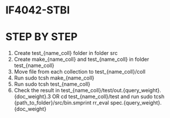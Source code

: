 # IF4042-STBI

# STEP BY STEP
1. Create test_{name_coll} folder in folder src
2. Create make_{name_coll} and test_{name_coll} in folder test_{name_coll}
3. Move file from each collection to test_{name_coll}/coll
4. Run sudo tcsh make_{name_coll}
5. Run sudo tcsh test_{name_coll}
6. Check the result in test_{name_coll}/test/out.{query_weight}.{doc_weight}.3 OR cd test_{name_coll}/test and run sudo tcsh {path_to_folder}/src/bin.smprint rr_eval spec.{query_weight}.{doc_weight}